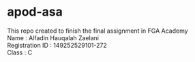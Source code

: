 # apod-asa
This repo created to finish the final assignment in FGA Academy<br>
Name  : Alfadin Hauqalah Zaelani<br>
Registration ID : 149252529101-272<br>
Class : C
